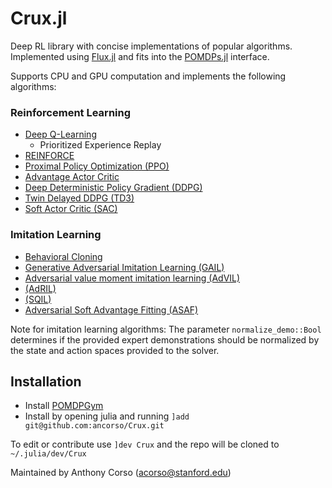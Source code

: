 # Crux.jl

Deep RL library with concise implementations of popular algorithms. Implemented using [Flux.jl](https://github.com/FluxML/Flux.jl) and fits into the [POMDPs.jl](https://github.com/JuliaPOMDP/POMDPs.jl) interface.

Supports CPU and GPU computation and implements the following algorithms:
### Reinforcement Learning
* <a href="./src/model_free/rl/dqn.jl">Deep Q-Learning</a>
  * Prioritized Experience Replay
* <a href="./src/model_free/rl/reinforce.jl">REINFORCE</a>
* <a href="./src/model_free/rl/ppo.jl">Proximal Policy Optimization (PPO)</a>
* <a href="./src/model_free/rl/a2c.jl">Advantage Actor Critic</a>
* <a href="./src/model_free/rl/ddpg.jl">Deep Deterministic Policy Gradient (DDPG)</a>
* <a href="./src/model_free/rl/td3.jl">Twin Delayed DDPG (TD3)</a>
* <a href="./src/model_free/rl/sac.jl">Soft Actor Critic (SAC)</a>

### Imitation Learning
* <a href="./src/model_free/il/bc.jl"> Behavioral Cloning </a>
* <a href="./src/model_free/il/gail.jl">Generative Adversarial Imitation Learning (GAIL)</a>
* <a href="./src/model_free/il/AdVIL.jl">Adversarial value moment imitation learning (AdVIL)</a>
* <a href="./src/model_free/il/AdRIL.jl">(AdRIL)</a>
* <a href="./src/model_free/il/sqil.jl">(SQIL)</a>
* <a href="./src/model_free/il/asaf.jl">Adversarial Soft Advantage Fitting (ASAF)</a>


Note for imitation learning algorithms: The parameter `normalize_demo::Bool` determines if the provided expert demonstrations should be normalized by the state and action spaces provided to the solver.

## Installation

* Install <a href="https://github.com/ancorso/POMDPGym">POMDPGym</a>
* Install by opening julia and running `]add git@github.com:ancorso/Crux.git`


To edit or contribute use `]dev Crux` and the repo will be cloned to `~/.julia/dev/Crux`

Maintained by Anthony Corso (acorso@stanford.edu)